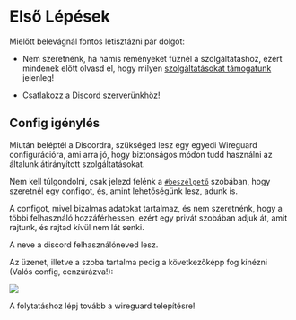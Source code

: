 # Első Lépések

Mielőtt belevágnál fontos letisztázni pár dolgot:

* Nem szeretnénk, ha hamis reményeket fűznél a szolgáltatáshoz, ezért mindenek előtt olvasd el, hogy milyen [szolgáltatásokat támogatunk](/other/services) jelenleg!

* Csatlakozz a [Discord szerverünkhöz!](https://discord.gg/n2WmGaEn3H)

## Config igénylés
Miután beléptél a Discordra, szükséged lesz egy egyedi Wireguard configurációra, ami arra jó, hogy biztonságos módon tudd használni az általunk átirányított szolgáltatásokat.


Nem kell túlgondolni, csak jelezd felénk a [`#beszélgető`]() szobában, hogy szeretnél egy configot, és, amint lehetőségünk lesz, adunk is.

A configot, mivel bizalmas adatokat tartalmaz, és nem szeretnénk, hogy a többi felhasználó hozzáférhessen, ezért egy privát szobában adjuk át, amit rajtunk, és rajtad kívül nem lát senki.

A neve a discord felhasználóneved lesz.

Az üzenet, illetve a szoba tartalma pedig a következőképp fog kinézni (Valós config, cenzúrázva!):

![](/assets/dc2.png)

A folytatáshoz lépj tovább a wireguard telepítésre!
